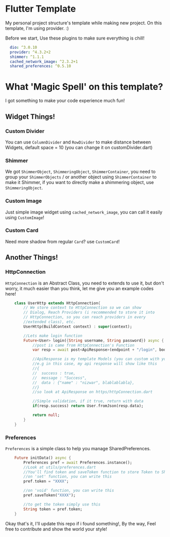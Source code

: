 # Flutter Template
My personal project structure's template while making new project. On this template, I'm using provider. :)

Before we start, Use these plugins to make sure everything is chill!
```yaml
  dio: ^3.0.10
  provider: ^4.3.2+2
  shimmer: ^1.1.1
  cached_network_image: ^2.3.2+1
  shared_preferences: ^0.5.10
``` 
# What 'Magic Spell' on this template?
I got something to make your code experience much fun!

## Widget Things!
### Custom Divider
You can use `ColumnDivider` and `RowDivider` to make distance between Widgets, default space = 10 (you can change it on customDivider.dart)

### Shimmer
We got `ShimmerObject`, `ShimmeringObject`, `ShimmerContainer`, you need to group your `ShimmerObjects` / or another object using `ShimmerContainer` to make it Shimmer, if you want to directly make a shimmering object, use `ShimmeringObject`.

### Custom Image
Just simple image widget using `cached_network_image`, you can call it easily using `CustomImage`!

### Custom Card
Need more shadow from regular `Card`? use `CustomCard`!

## Another Things!
### HttpConnection
`HttpConnection` is an Abstract Class, you need to extends to use it, but don't worry, it much easier than you think, let me give you an example codes here!

```dart
    class UserHttp extends HttpConnection{
        // We store context to HttpConnection so we can show
        // Dialog, Reach Providers (i recommended to store it into 
        // HttpConnection, so you can reach providers in every 
        //extended class), etc.
        UserHttp(BuildContext context) : super(context);

        //Lets make login function
        Future<User> login({String username, String password}) async {
            //post is came from HttpConnection's Function
            var resp = await post<ApiResponse>(endpoint + "/login", body:{"username": username, "password": password});

            //ApiResponse is my template Models (you can custom with yours in https/httpConnection.dart).
            //e.g in this case, my api response will show like this
            //{
            //  success : true,
            //  message : "Success",
            //  data : {"name" : "nizwar", blablablabla},
            //}
            //so look at ApiResponse on https/httpConnection.dart

            //Simple validation, if it true, return with data
            if(resp.success) return User.fromJson(resp.data);            

            return null;
        }
    }
```

### Preferences
`Preferences` is a simple class to help you manage SharedPreferences.

```dart
    Future initData() async {
        Preferences pref = await Preferences.instance();
        //Look at utils/preferences.dart
        //You'll find token and saveToken function to store Token to SharedPreferences
        //on 'set' function, you can write this
        pref.token = "XXXX";

        //on 'void' function, you can write this
        pref.saveToken("XXXX");

        //to get the token simply use this
        String token = pref.token;
    }
```

Okay that's it, I'll update this repo if i found something!, 
By the way, Feel free to contribute and show the world your style!
